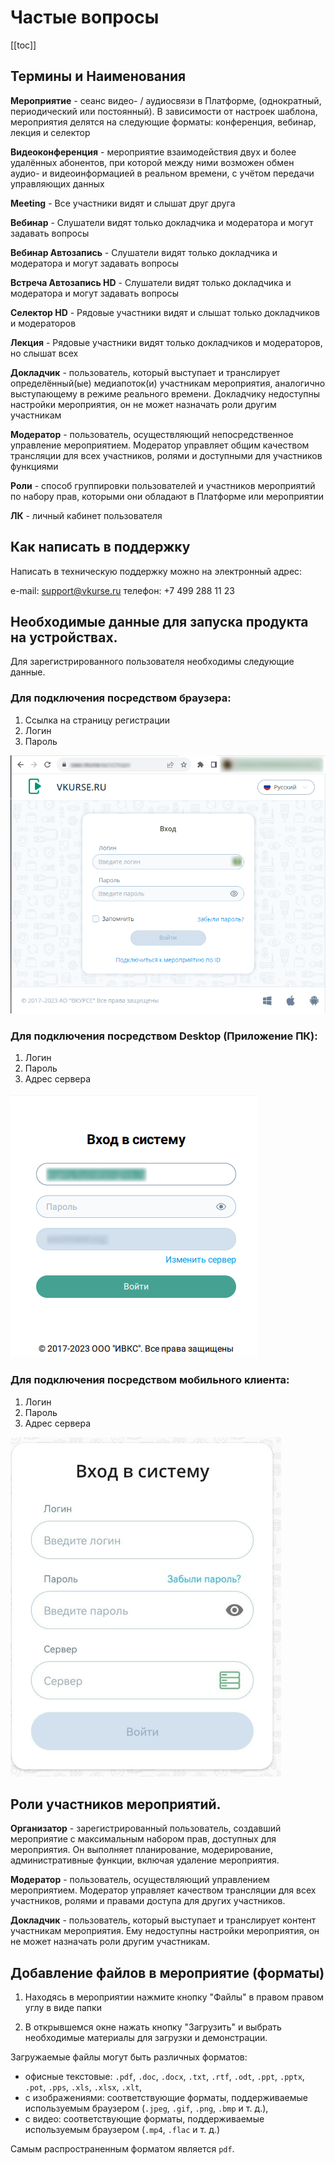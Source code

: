 # Частые вопросы

[[toc]]

## Термины и Наименования

**Мероприятие** - сеанс видео- / аудиосвязи в Платформе, (однократный, периодический или постоянный). В зависимости от настроек шаблона, мероприятия делятся на следующие форматы: конференция, вебинар, лекция и селектор

**Видеоконференция** - мероприятие взаимодействия двух и более удалённых абонентов, при которой между ними возможен обмен аудио- и видеоинформацией в реальном времени, с учётом передачи управляющих данных

**Meeting** - Все участники видят и слышат друг друга

**Вебинар** - Слушатели видят только докладчика и модератора и могут задавать вопросы

**Вебинар Автозапись** - Слушатели видят только докладчика и модератора и могут задавать вопросы

**Встреча Автозапись HD** - Слушатели видят только докладчика и модератора и могут задавать вопросы

**Селектор HD** - Рядовые участники видят и слышат только докладчиков и модераторов

**Лекция** - Рядовые участники видят только докладчиков и модераторов, но слышат всех

**Докладчик** - пользователь, который выступает и транслирует определённый(ые) медиапоток(и) участникам мероприятия, аналогично выступающему в режиме реального времени. Докладчику недоступны настройки мероприятия, он не может назначать роли другим участникам

**Модератор** - пользователь, осуществляющий непосредственное управление мероприятием. Модератор управляет общим качеством трансляции для всех участников, ролями и доступными для участников функциями

**Роли** - способ группировки пользователей и участников мероприятий по набору прав, которыми они обладают в Платформе или мероприятии

**ЛК** - личный кабинет пользователя

## Как написать в поддержку

Написать в техническую поддержку можно на электронный адрес:

e-mail: support@vkurse.ru
телефон: +7 499 288 11 23

## Необходимые данные для запуска продукта на устройствах.

Для зарегистрированного пользователя необходимы следующие данные.

### Для подключения посредством браузера:

1. Ссылка на страницу регистрации
2. Логин
3. Пароль

![](img/xEhimage.png)

### Для подключения посредством Desktop (Приложение ПК):

1. Логин
2. Пароль
3. Адрес сервера

![](img/JCdimage.png)

### Для подключения посредством мобильного клиента:

1. Логин
2. Пароль
3. Адрес сервера

![](img/69gimage.png)

## Роли участников мероприятий.

**Организатор** - зарегистрированный пользователь, создавший мероприятие с максимальным набором прав, доступных для мероприятия. Он выполняет планирование, модерирование, административные функции, включая удаление мероприятия.

**Модератор** - пользователь, осуществляющий управлением мероприятием. Модератор управляет качеством трансляции для всех участников, ролями и правами доступа для других участников.

**Докладчик** - пользователь, который выступает и транслирует контент участникам мероприятия. Ему недоступны настройки мероприятия, он не может назначать роли другим участникам.

## Добавление файлов в мероприятие (форматы)

1. Находясь в мероприятии нажмите кнопку "Файлы" в правом правом углу в виде папки

<!-- TODO: вставить видео https://help.vkurse.ru/books/casto-zadavaemye-voprosy-meropriiatiia/page/dobavlenie-failov-v-meropriiatie-formaty -->

2. В открывшемся окне нажать кнопку "Загрузить" и выбрать необходимые материалы для загрузки и демонстрации.

Загружаемые файлы могут быть различных форматов:

- офисные текстовые: `.pdf`, `.doc`, `.docx`, `.txt`, `.rtf`, `.odt`, `.ppt`, `.pptx`, `.pot`, `.pps`, `.xls`, `.xlsx`, `.xlt`,
- с изображениями: соответствующие форматы, поддерживаемые используемым браузером (`.jpeg`, `.gif`, `.png`, `.bmp` и т. д.),
- с видео: соответствующие форматы, поддерживаемые используемым браузером (`.mp4`, `.flac` и т. д.)

Самым распространенным форматом является `pdf`.

<!-- TODO: закончить фак с раздела Восстановление пароля в ЛК (Браузер) -->
